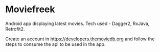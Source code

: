 # Moviefreek
Android app displaying latest movies. Tech used -  Dagger2, RxJava, Retrofit2.         

Create an account in https://developers.themoviedb.org and follow the steps to consume the api to be used in the app. 



